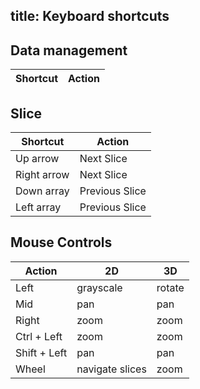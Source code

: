 title: Keyboard shortcuts
----

<style>
table {
  width: 100%;
}
</style>

## Data management

| Shortcut       | Action               |
| -------------- | -------------------- |


## Slice 

| Shortcut       | Action          |
| -------------- | --------------- |
| Up arrow       | Next Slice      |
| Right arrow    | Next Slice      |
| Down array     | Previous Slice  |
| Left array     | Previous Slice  |

## Mouse Controls

| Action       | 2D              | 3D     |
| ------------ | --------------- | -------|
| Left         | grayscale       | rotate |
| Mid          | pan             | pan    |
| Right        | zoom            | zoom   |
| Ctrl + Left  | zoom            | zoom   |
| Shift + Left | pan             | pan    |
| Wheel        | navigate slices | zoom   |
